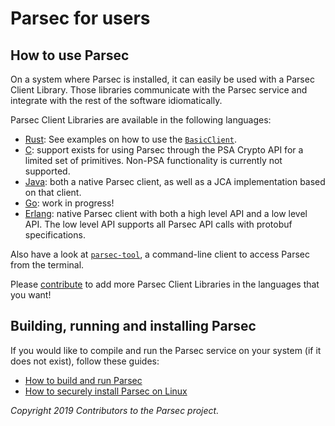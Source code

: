# Parsec for users

## How to use Parsec

On a system where Parsec is installed, it can easily be used with a Parsec Client Library. Those
libraries communicate with the Parsec service and integrate with the rest of the software
idiomatically.

Parsec Client Libraries are available in the following languages:

- [Rust](https://docs.rs/parsec-client/*/parsec_client/): See examples on how to use the
   [`BasicClient`](https://docs.rs/parsec-client/*/parsec_client/core/basic_client/struct.BasicClient.html).
- [C](https://github.com/parallaxsecond/parsec-se-driver): support exists for using Parsec through
   the PSA Crypto API for a limited set of primitives. Non-PSA functionality is currently not
   supported.
- [Java](https://github.com/parallaxsecond/parsec-client-java): both a native Parsec client, as well
   as a JCA implementation based on that client.
- [Go](https://github.com/parallaxsecond/parsec-client-go): work in progress!
- [Erlang](https://github.com/jbevemyr/parsec-client-erlang): native Parsec client with both a high
   level API and a low level API. The low level API supports all Parsec API calls with protobuf
   specifications.

Also have a look at [`parsec-tool`](https://github.com/parallaxsecond/parsec-tool), a command-line
client to access Parsec from the terminal.

Please [contribute](parsec_client/writing_library.md) to add more Parsec Client Libraries in the
languages that you want!

## Building, running and installing Parsec

If you would like to compile and run the Parsec service on your system (if it does not exist),
follow these guides:

- [How to build and run Parsec](parsec_service/build_run.md)
- [How to securely install Parsec on Linux](parsec_service/install_parsec_linux.md)

*Copyright 2019 Contributors to the Parsec project.*

